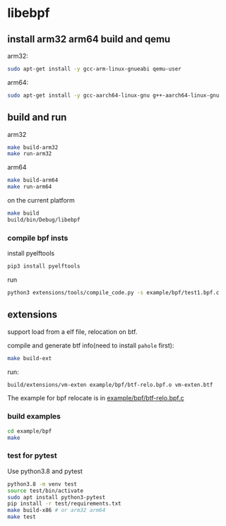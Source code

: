 # libebpf

## install arm32 arm64 build and qemu

arm32:

```bash
sudo apt-get install -y gcc-arm-linux-gnueabi qemu-user
```

arm64:

```bash
sudo apt-get install -y gcc-aarch64-linux-gnu g++-aarch64-linux-gnu
```

## build and run

arm32

```sh
make build-arm32
make run-arm32
```

arm64

```sh
make build-arm64
make run-arm64
```

on the current platform

```sh
make build
build/bin/Debug/libebpf
```

### compile bpf insts  

install pyelftools

```sh
pip3 install pyelftools
```

run

```bash
python3 extensions/tools/compile_code.py -s example/bpf/test1.bpf.c 
```

## extensions

support load from a elf file, relocation on btf.

compile and generate btf info(need to install `pahole` first):

```sh
make build-ext
```

run:

```sh
build/extensions/vm-exten example/bpf/btf-relo.bpf.o vm-exten.btf
```

The example for bpf relocate is in [example/bpf/btf-relo.bpf.c](example/bpf/btf-relo.bpf.c)

### build examples

```sh
cd example/bpf
make
```

### test for pytest

Use python3.8 and pytest

```sh
python3.8 -m venv test
source test/bin/activate
sudo apt install python3-pytest
pip install -r test/requirements.txt
make build-x86 # or arm32 arm64
make test
```
